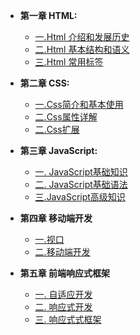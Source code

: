 * **第一章 HTML:**
  
  * [一.Html 介绍和发展历史](html简介和发展史.md)
  * [二.Html 基本结构和语义](html基本结构和语义.md)
  * [三.Html 常用标签](html常用标签.md)
  
* **第二章 CSS:**  
  * [一.Css简介和基本使用](css简介.md)
  * [二.Css属性详解](css属性详解.md)
  * [二.Css扩展](css扩展.md)
  
* **第三章 JavaScript:**
  * [一. JavaScript基础知识](JavaScript基础知识.md)
  * [二. JavaScript基础语法](JavaScript的基础语法.md)
  * [三.JavaScript高级知识](JavaScript高级知识.md)

* **第四章 移动端开发**
  * [一.视口](聊聊像素.md)
  * [二.移动端开发](移动端开发.md)

* **第五章 前端响应式框架**
  * [一. 自适应开发](自适应开发.md)
  * [二. 响应式开发](响应式开发.md)
  * [三. 响应式式框架](响应式框架.md)

